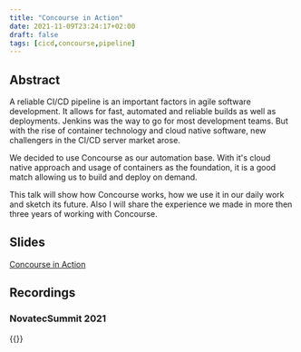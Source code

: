 ```yaml
---
title: "Concourse in Action"
date: 2021-11-09T23:24:17+02:00
draft: false
tags: [cicd,concourse,pipeline]
---
```



## Abstract

A reliable CI/CD pipeline is an important factors in agile software development. It allows for fast, automated and reliable builds as well as deployments. Jenkins was the way to go for most development teams. But with the rise of container technology and cloud native software, new challengers in the CI/CD server market arose.

We decided to use Concourse as our automation base. With it's cloud native approach and usage of containers as the foundation, it is a good match allowing us to build and deploy on demand.

This talk will show how Concourse works, how we use it in our daily work and sketch its future. Also I will share the experience we made in more then three years of working with Concourse.


## Slides

[Concourse in Action](https://speakerdeck.com/etone/concourse-in-action "Slides")

## Recordings

### NovatecSummit 2021

{{<youtube ZsL4v5mZi1g>}} 